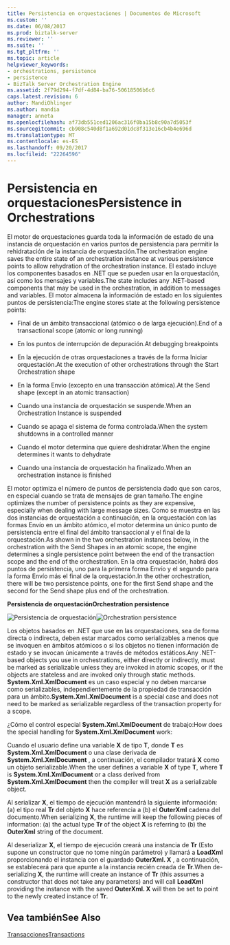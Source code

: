 ```yaml
---
title: Persistencia en orquestaciones | Documentos de Microsoft
ms.custom: ''
ms.date: 06/08/2017
ms.prod: biztalk-server
ms.reviewer: ''
ms.suite: ''
ms.tgt_pltfrm: ''
ms.topic: article
helpviewer_keywords:
- orchestrations, persistence
- persistence
- BizTalk Server Orchestration Engine
ms.assetid: 2f79d294-f7df-4d84-ba76-50618506b6c6
caps.latest.revision: 6
author: MandiOhlinger
ms.author: mandia
manager: anneta
ms.openlocfilehash: af73db551ced1206ac316f0ba15b8c90a7d5053f
ms.sourcegitcommit: cb908c540d8f1a692d01dc8f313e16cb4b4e696d
ms.translationtype: MT
ms.contentlocale: es-ES
ms.lasthandoff: 09/20/2017
ms.locfileid: "22264596"
---
```

# <a name="persistence-in-orchestrations"></a><span data-ttu-id="07e91-102">Persistencia en orquestaciones</span><span class="sxs-lookup"><span data-stu-id="07e91-102">Persistence in Orchestrations</span></span>
<span data-ttu-id="07e91-103">El motor de orquestaciones guarda toda la información de estado de una instancia de orquestación en varios puntos de persistencia para permitir la rehidratación de la instancia de orquestación.</span><span class="sxs-lookup"><span data-stu-id="07e91-103">The orchestration engine saves the entire state of an orchestration instance at various persistence points to allow rehydration of the orchestration instance.</span></span> <span data-ttu-id="07e91-104">El estado incluye los componentes basados en .NET que se pueden usar en la orquestación, así como los mensajes y variables.</span><span class="sxs-lookup"><span data-stu-id="07e91-104">The state includes any .NET-based components that may be used in the orchestration, in addition to messages and variables.</span></span> <span data-ttu-id="07e91-105">El motor almacena la información de estado en los siguientes puntos de persistencia:</span><span class="sxs-lookup"><span data-stu-id="07e91-105">The engine stores state at the following persistence points:</span></span>  
  
-   <span data-ttu-id="07e91-106">Final de un ámbito transaccional (atómico o de larga ejecución).</span><span class="sxs-lookup"><span data-stu-id="07e91-106">End of a transactional scope (atomic or long running)</span></span>  
  
-   <span data-ttu-id="07e91-107">En los puntos de interrupción de depuración.</span><span class="sxs-lookup"><span data-stu-id="07e91-107">At debugging breakpoints</span></span>  
  
-   <span data-ttu-id="07e91-108">En la ejecución de otras orquestaciones a través de la forma Iniciar orquestación.</span><span class="sxs-lookup"><span data-stu-id="07e91-108">At the execution of other orchestrations through the Start Orchestration shape</span></span>  
  
-   <span data-ttu-id="07e91-109">En la forma Envío (excepto en una transacción atómica).</span><span class="sxs-lookup"><span data-stu-id="07e91-109">At the Send shape (except in an atomic transaction)</span></span>  
  
-   <span data-ttu-id="07e91-110">Cuando una instancia de orquestación se suspende.</span><span class="sxs-lookup"><span data-stu-id="07e91-110">When an Orchestration Instance is suspended</span></span>  
  
-   <span data-ttu-id="07e91-111">Cuando se apaga el sistema de forma controlada.</span><span class="sxs-lookup"><span data-stu-id="07e91-111">When the system shutdowns in a controlled manner</span></span>  
  
-   <span data-ttu-id="07e91-112">Cuando el motor determina que quiere deshidratar.</span><span class="sxs-lookup"><span data-stu-id="07e91-112">When the engine determines it wants to dehydrate</span></span>  
  
-   <span data-ttu-id="07e91-113">Cuando una instancia de orquestación ha finalizado.</span><span class="sxs-lookup"><span data-stu-id="07e91-113">When an orchestration instance is finished</span></span>  
  
 <span data-ttu-id="07e91-114">El motor optimiza el número de puntos de persistencia dado que son caros, en especial cuando se trata de mensajes de gran tamaño.</span><span class="sxs-lookup"><span data-stu-id="07e91-114">The engine optimizes the number of persistence points as they are expensive, especially when dealing with large message sizes.</span></span> <span data-ttu-id="07e91-115">Como se muestra en las dos instancias de orquestación a continuación, en la orquestación con las formas Envío en un ámbito atómico, el motor determina un único punto de persistencia entre el final del ámbito transaccional y el final de la orquestación.</span><span class="sxs-lookup"><span data-stu-id="07e91-115">As shown in the two orchestration instances below, in the orchestration with the Send Shapes in an atomic scope, the engine determines a single persistence point between the end of the transaction scope and the end of the orchestration.</span></span> <span data-ttu-id="07e91-116">En la otra orquestación, habrá dos puntos de persistencia, uno para la primera forma Envío y el segundo para la forma Envío más el final de la orquestación.</span><span class="sxs-lookup"><span data-stu-id="07e91-116">In the other orchestration, there will be two persistence points, one for the first Send shape and the second for the Send shape plus end of the orchestration.</span></span>  
  
 <span data-ttu-id="07e91-117">**Persistencia de orquestación**</span><span class="sxs-lookup"><span data-stu-id="07e91-117">**Orchestration persistence**</span></span>  
  
 <span data-ttu-id="07e91-118">![Persistencia de orquestación](../core/media/bts-trans-orch-fig2.gif "BTS_Trans_Orch_Fig2")</span><span class="sxs-lookup"><span data-stu-id="07e91-118">![Orchestration persistence](../core/media/bts-trans-orch-fig2.gif "BTS_Trans_Orch_Fig2")</span></span>  
  
 <span data-ttu-id="07e91-119">Los objetos basados en .NET que use en las orquestaciones, sea de forma directa o indirecta, deben estar marcados como serializables a menos que se invoquen en ámbitos atómicos o si los objetos no tienen información de estado y se invocan únicamente a través de métodos estáticos.</span><span class="sxs-lookup"><span data-stu-id="07e91-119">Any .NET-based objects you use in orchestrations, either directly or indirectly, must be marked as serializable unless they are invoked in atomic scopes, or if the objects are stateless and are invoked only through static methods.</span></span> <span data-ttu-id="07e91-120">**System.Xml.XmlDocument** es un caso especial y no deben marcarse como serializables, independientemente de la propiedad de transacción para un ámbito.</span><span class="sxs-lookup"><span data-stu-id="07e91-120">**System.Xml.XmlDocument** is a special case and does not need to be marked as serializable regardless of the transaction property for a scope.</span></span>  
  
 <span data-ttu-id="07e91-121">¿Cómo el control especial **System.Xml.XmlDocument** de trabajo:</span><span class="sxs-lookup"><span data-stu-id="07e91-121">How does the special handling for **System.Xml.XmlDocument** work:</span></span>  
  
 <span data-ttu-id="07e91-122">Cuando el usuario define una variable **X** de tipo **T**, donde **T** es **System.Xml.XmlDocument** o una clase derivada de  **System.Xml.XmlDocument** , a continuación, el compilador tratará **X** como un objeto serializable.</span><span class="sxs-lookup"><span data-stu-id="07e91-122">When the user defines a variable **X** of type **T**, where **T** is **System.Xml.XmlDocument** or a class derived from **System.Xml.XmlDocument** then the compiler will treat **X** as a serializable object.</span></span>  
  
 <span data-ttu-id="07e91-123">Al serializar **X**, el tiempo de ejecución mantendrá la siguiente información: (a) el tipo real **Tr** del objeto **X** hace referencia a (b) el  **OuterXml** cadena del documento.</span><span class="sxs-lookup"><span data-stu-id="07e91-123">When serializing **X**, the runtime will keep the following pieces of information: (a) the actual type **Tr** of the object **X** is referring to (b) the **OuterXml** string of the document.</span></span>  
  
 <span data-ttu-id="07e91-124">Al deserializar **X**, el tiempo de ejecución creará una instancia de **Tr** (Esto supone un constructor que no tome ningún parámetro) y llamará a **LoadXml** proporcionando el instancia con el guardado **OuterXml.  X** , a continuación, se establecerá para que apunte a la instancia recién creada de **Tr**.</span><span class="sxs-lookup"><span data-stu-id="07e91-124">When de-serializing **X**, the runtime will create an instance of **Tr** (this assumes a constructor that does not take any parameters) and will call **LoadXml** providing the instance with the saved **OuterXml.  X** will then be set to point to the newly created instance of **Tr**.</span></span>  
  
## <a name="see-also"></a><span data-ttu-id="07e91-125">Vea también</span><span class="sxs-lookup"><span data-stu-id="07e91-125">See Also</span></span>  
 [<span data-ttu-id="07e91-126">Transacciones</span><span class="sxs-lookup"><span data-stu-id="07e91-126">Transactions</span></span>](../core/transactions.md)